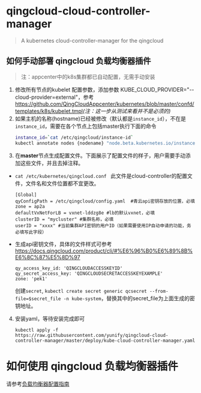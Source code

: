 # qingcloud-cloud-controller-manager
> A kubernetes cloud-controller-manager for the qingcloud

## 如何手动部署 qingcloud 负载均衡器插件
> 注：appcenter中的k8s集群都已自动配置，无需手动安装

1. 修改所有节点的kubelet 配置参数，添加参数 KUBE_CLOUD_PROVIDER="--cloud-provider=external"，参考<https://github.com/QingCloudAppcenter/kubernetes/blob/master/confd/templates/k8s/kubelet.tmpl>*(注：这一步从测试来看并不是必须的)*
2. 如果主机的名称(hostname)已经被修改（默认都是`instance_id`），不在是`instance_id`，需要在各个节点上包括master执行下面的命令
    ```bash
    instance_id=`cat /etc/qingcloud/instance-id`
    kubectl annotate nodes {nodename} "node.beta.kubernetes.io/instance-id=${instance_id}" ##请替换nodename
    ```
3. 在**master**节点生成配置文件。下面展示了配置文件的样子，用户需要手动添加这些文件，并且去掉注释。
-  `cat /etc/kubernetes/qingcloud.conf `  此文件是cloud-controller的配置文件，文件名和文件位置都不宜更改。
    ```
    [Global] 
    qyConfigPath = /etc/qingcloud/config.yaml  #青云api密钥存放的位置，必填
    zone = ap2a
    defaultVxNetForLB = vxnet-lddzg8e #lb的默认vxnet，必填
    clusterID = "mycluster" #集群名称，必填
    userID = "xxxx" #当前集群API密钥的用户ID（如果需要使用IP自动申请的功能，务必填写此字段）
    ```
- 生成api密钥文件，具体的文件样式可参考<https://docs.qingcloud.com/product/cli/#%E6%96%B0%E6%89%8B%E6%8C%87%E5%8D%97>
    ```
    qy_access_key_id: 'QINGCLOUDACCESSKEYID'
    qy_secret_access_key: 'QINGCLOUDSECRETACCESSKEYEXAMPLE'
    zone: 'pek1'
    ```
    创建`secret`, `kubectl create secret generic qcsecret --from-file=$secret_file -n kube-system`，替换其中的secret_file为上面生成的密钥地址。

4. 安装yaml，等待安装完成即可
   ```
   kubectl apply -f https://raw.githubusercontent.com/yunify/qingcloud-cloud-controller-manager/master/deploy/kube-cloud-controller-manager.yaml
   ```
   
# 如何使用 qingcloud 负载均衡器插件

请参考[负载均衡器配置指南](docs/configure.md)

